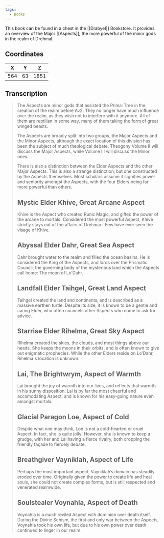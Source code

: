 ```yaml
---
tags:
  - Books
---
```


This book can be found in a chest in the [[Drabyel]] Bookstore. It provides an overview of the Major [[Aspects]], the more powerful of the minor gods in the realm of Drehmal.

## Coordinates
| **X** | **Y** | **Z** |
| :---: | :---: | :---: |
|  564  |  63   | 1851  |

## Transcription
> The Aspects are minor gods that assisted the Primal Tree in the creation of the realm before Av2. They no longer have much influence over the realm, as they wish not to interfere with it anymore. All of them are reptilian in some way, many of them taking the form of great winged beasts.
>
> The Aspects are broadly split into two groups, the Major Aspects and the Minor Aspects, although the exact location of this division has been the subject of much theological debate. Theogony Volume II will discuss the Major Aspects, while Volume III will discuss the Minor ones.
>
> There is also a distinction between the Elder Aspects and the other Major Aspects. This is also a strange distinction, but one constructed by the Aspects themselves. Most scholars assume it signifies power and seniority amongst the Aspects, with the four Elders being far more powerful than others.
>
> Mystic Elder Khive, Great Arcane Aspect
> -------------------
> Khive is the Aspect who created Runic Magic, and gifted the power of the arcane to mortals. Considered the most powerful Aspect, Khive strictly stays out of the affairs of Drehmari. Few have ever seen the visage of Khive.
>
> Abyssal Elder Dahr, Great Sea Aspect
> -------------------
> Dahr brought water to the realm and filled the ocean basins. He is considered the King of the Aspects, and lords over the Prismatic Council, the governing body of the mysterious land which the Aspects call home: The moon of Lo'Dahr.
>
> Landfall Elder Taihgel, Great Land Aspect
> -------------------
> Taihgel created the land and continents, and is described as a massive earthen turtle. Despite its size, it is known to be a gentle and caring Elder, who often councels other Aspects who come to ask for advice.
>
> Starrise Elder Rihelma, Great Sky Aspect
> -------------------
> Rihelma created the skies, the clouds, and most things above our heads. She keeps the moons in their orbits, and is often known to give out enigmatic prophecies. While the other Elders reside on Lo'Dahr, Rihelma's location is unknown.
>
> Lai, The Brightwrym, Aspect of Warmth
> -------------------
> Lai brought the joy of warmth into our lives, and reflects that warmth in his sunny disposition. Lai is by far the most cheerful and accomodating Aspect, and is known for his easy-going nature even amongst mortals.
>
> Glacial Paragon Loe, Aspect of Cold
> -------------------
> Despite what one may think, Loe is not a cold-hearted or cruel Aspect. In fact, she is quite jolly! However, she is known to keep a grudge, with her and Lai having a fierce rivalry, both dropping the friendly façade to fiercely debate.
>
> Breathgiver Vayniklah, Aspect of Life
> -------------------
> Perhaps the most important aspect, Vayniklah’s domain has steadily eroded over time. Originally given the power to create life and heal souls, she could not create complex forms, but is still respected and venerated realmwide.
>
> Soulstealer Voynahla, Aspect of Death
> -------------------
> Voynahla is a much reviled Aspect with dominion over death itself. During the Divine Schism, the first and only war between the Aspects, Voynahla took his own life, but due to his own power over death continued to linger in our realm.

